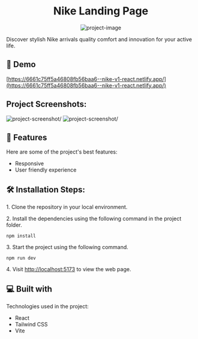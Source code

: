 <h1 align="center" id="title">Nike Landing Page</h1>

<p align="center"><img src="https://socialify.git.ci/niharika1102/nike/image?description=1&amp;descriptionEditable=Discover%20stylish%20Nike%20arrivals%2C%20quality%20comfort%2C%20and%20innovation%20for%20your%20active%20life.&amp;font=Inter&amp;forks=1&amp;language=1&amp;logo=https%3A%2F%2Flogodix.com%2Flogo%2F999355.png&amp;name=1&amp;owner=1&amp;pattern=Brick%20Wall&amp;stargazers=1&amp;theme=Auto" alt="project-image"></p>

<p id="description">Discover stylish Nike arrivals quality comfort and innovation for your active life.</p>

<h2>🚀 Demo</h2>

[https://6661c75ff5a46808fb56baa6--nike-v1-react.netlify.app/](https://6661c75ff5a46808fb56baa6--nike-v1-react.netlify.app/)

<h2>Project Screenshots:</h2>

<img src="https://i.imgur.com/BkDEAPI.png" alt="project-screenshot/">

<img src="https://i.imgur.com/kzuo6Wc.png" alt="project-screenshot/">

  
  
<h2>🧐 Features</h2>

Here are some of the project's best features:

*   Responsive
*   User friendly experience

<h2>🛠️ Installation Steps:</h2>

<p>1. Clone the repository in your local environment.</p>

<p>2. Install the dependencies using the following command in the project folder.</p>

```
npm install
```

<p>3. Start the project using the following command.</p>

```
npm run dev
```

<p>4. Visit <a href="http://localhost:5173">http://localhost:5173</a> to view the web page.</p>

  
  
<h2>💻 Built with</h2>

Technologies used in the project:

*   React
*   Tailwind CSS
*   Vite
